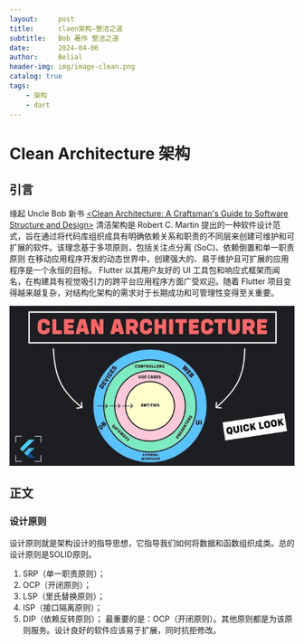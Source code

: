 ```yaml
---
layout:     post
title:      claen架构-整洁之道
subtitle:   Bob 著作 整洁之道
date:       2024-04-06
author:     Belial
header-img: img/image-clean.png
catalog: true
tags:
    - 架构
    - dart
---
```


# Clean Architecture 架构

## 引言
缘起 Uncle Bob 新书 [<Clean Architecture: A Craftsman's Guide to Software Structure and Design>](https://geekdaxue.co/read/Clean-Architecture-zh/docs-README.md) 
清洁架构是 Robert C. Martin 提出的一种软件设计范式，旨在通过将代码库组织成具有明确依赖关系和职责的不同层来创建可维护和可扩展的软件。该理念基于多项原则，包括关注点分离 (SoC)、依赖倒置和单一职责原则
在移动应用程序开发的动态世界中，创建强大的、易于维护且可扩展的应用程序是一个永恒的目标。 Flutter 以其用户友好的 UI 工具包和响应式框架而闻名，在构建具有视觉吸引力的跨平台应用程序方面广受欢迎。随着 Flutter 项目变得越来越复杂，对结构化架构的需求对于长期成功和可管理性变得至关重要。

![alt text](image-1.png)

## 正文

### 设计原则

设计原则就是架构设计的指导思想，它指导我们如何将数据和函数组织成类。总的设计原则是SOLID原则。
1. SRP（单一职责原则）；
2. OCP（开闭原则）；
3. LSP（里氏替换原则）；
4. ISP（接口隔离原则）；
5. DIP（依赖反转原则）；
最重要的是：OCP（开闭原则）。其他原则都是为该原则服务。设计良好的软件应该易于扩展，同时抗拒修改。

